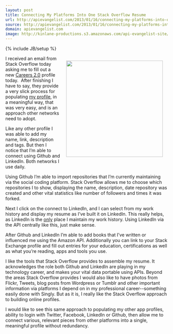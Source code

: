 ```yaml
---
layout: post
title: Connecting My Platforms Into One Stack Overflow Resume
url: http://apievangelist.com/2013/01/16/connecting-my-platforms-into-one-stack-overflow-resume/
source: http://apievangelist.com/2013/01/16/connecting-my-platforms-into-one-stack-overflow-resume/
domain: apievangelist.com
image: http://kinlane-productions.s3.amazonaws.com/api-evangelist-site/blog/Stack-OverFlow-Careers-20-Kin-Lane.png
---
```

{% include JB/setup %}<p><p><img style="padding: 15px;" src="https://s3.amazonaws.com/kinlane-productions/stack-overflow/Stack-OverFlow-Careers-20-Kin-Lane.png" alt="" width="300" align="right" /></p>
<p>I received an email from Stack Overflow today asking me to fill out a new <a href="http://careers.stackoverflow.com/">Careers 2.0</a> profile today. &nbsp;After finishing I have to say, they provide a very slick process for populating <a title="Kin Lane" href="http://careers.stackoverflow.com/kinlane">my profile</a>, in a meaningful way, that was very easy, and is an approach other networks need to adopt.</p>
<p>Like any other profile I was able to add my name, link, description and tags.  But then I notice that I&rsquo;m able to connect using Github and LinkedIn.  Both networks I use daily.</p>
<p>Using Github I&rsquo;m able to import repositories that I&rsquo;m currently maintaining via the social coding platform.  Stack Overflow allows me to choose which repositories I to show, displaying the name, description, date repository was created and other vital statistics like number of followers and times it was forked.</p>
<p>Next I click on the connect to LinkedIn, and I can select from my work history and display my resume as I&rsquo;ve built it on LinkedIn.  This really helps, as LinkedIn is the <span style="text-decoration: underline;">only</span> place I maintain my work history.  Using LinkedIn via the API centrally like this, just make sense.</p>
<p>After Github and LinkedIn I&rsquo;m able to add books that I&rsquo;ve written or influenced me using the Amazon API. Additionally you can link to your Stack Exchange profile and fill out entries for your education, certifications as well as what you&rsquo;re reading, apps and tools you use.</p>
<p>I like the tools that Stack Overflow provides to assemble my resume.  It acknowledges the role both Github and LinkedIn are playing in my technology career, and makes your vital data portable using APIs. Beyond the areas Stack Overflow provides I would also like to have photos from Flickr, Tweets, blog posts from Wordpress or Tumblr and other important information via platforms I depend on in my professional career--something easily done with Singly.  But as it is, I really like the Stack Overflow approach to building online profiles.</p>
<p>I would like to see this same approach to populating my other app profiles, ability to login with Twitter, Facebook, LinkedIn or Github, then allow me to connect various, relevant pieces from other platforms into a single, meaningful profile without redundancy.</p></p>
